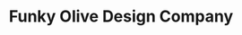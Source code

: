 ---
title: "Funky Olive Design Company"
url: /albuquerque/funky-olive-design-company/
shop: Schreibwaren
---